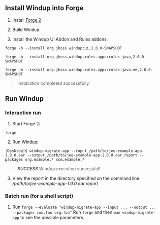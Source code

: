 ## Install Windup into Forge

1. Install [Forge 2](http://forge.jboss.org/)

2. Build Windup

3. Install the Windup UI Addon and Rules addons:

`forge -b --install org.jboss.windup:ui,2.0.0-SNAPSHOT`

`forge -b --install org.jboss.windup.rules.apps:rules-java,2.0.0-SNAPSHOT`

`forge -b --install org.jboss.windup.rules.apps:rules-java-ee,2.0.0-SNAPSHOT`

> Installation completed successfully.

## Run Windup

### Interactive run

1. Start Forge 2:

`forge`

2. Run Windup:

`[Desktop]$ windup-migrate-app --input /path/to/jee-example-app-1.0.0.ear --output /path/to/jee-example-app-1.0.0.ear.report --packages org.example.* com.example.*`

> ***SUCCESS*** Windup execution successful!

3. View the report in the directory specified on the command line: */path/to/jee-example-app-1.0.0.ear.report*

### Batch run (for a shell script)

1. Run `forge --evaluate "windup-migrate-app --input ... --output ... --packages com.foo org.foo"`
    Run `forge` and then `man windup-migrate-app` to see the possible parameters.
